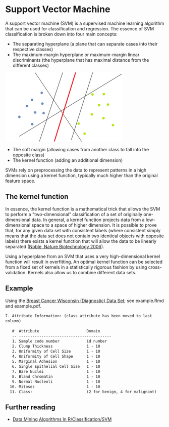 Support Vector Machine
======================

A support vector machine (SVM) is a supervised machine learning algorithm that can be used for classification and regression. The essence of SVM classification is broken down into four main concepts:

* The separating hyperplane (a plane that can separate cases into their respective classes)
* The maximum-margin hyperplane or maximum-margin linear discriminants (the hyperplane that has maximal distance from the different classes)

![Example of the maximum-margin hyperplane](image/SVM_Example_of_Hyperplanes.png)

* The soft margin (allowing cases from another class to fall into the opposite class)
* The kernel function (adding an additional dimension)

SVMs rely on preprocessing the data to represent patterns in a high dimension using a kernel function, typically much higher than the original feature space.

## The kernel function

In essence, the kernel function is a mathematical trick that allows the SVM to perform a "two-dimensional" classification of a set of originally one-dimensional data. In general, a kernel function projects data from a low-dimensional space to a space of higher dimension. It is possible to prove that, for any given data set with consistent labels (where consistent simply means that the data set does not contain two identical objects with opposite labels) there exists a kernel function that will allow the data to be linearly separated ([Noble, Nature Biotechnology 2006](https://www.ncbi.nlm.nih.gov/pubmed/17160063)).

Using a hyperplane from an SVM that uses a very high-dimensional kernel function will result in overfitting. An optimal kernel function can be selected from a fixed set of kernels in a statistically rigorous fashion by using cross-validation. Kernels also allow us to combine different data sets.

## Example

Using the [Breast Cancer Wisconsin (Diagnostic) Data Set](http://archive.ics.uci.edu/ml/datasets/Breast+Cancer+Wisconsin+(Diagnostic)); see example.Rmd and example.pdf.

```
7. Attribute Information: (class attribute has been moved to last column)

   #  Attribute                     Domain
   -- -----------------------------------------
   1. Sample code number            id number
   2. Clump Thickness               1 - 10
   3. Uniformity of Cell Size       1 - 10
   4. Uniformity of Cell Shape      1 - 10
   5. Marginal Adhesion             1 - 10
   6. Single Epithelial Cell Size   1 - 10
   7. Bare Nuclei                   1 - 10
   8. Bland Chromatin               1 - 10
   9. Normal Nucleoli               1 - 10
  10. Mitoses                       1 - 10
  11. Class:                        (2 for benign, 4 for malignant)
```

## Further reading

* [Data Mining Algorithms In R/Classification/SVM](https://en.wikibooks.org/wiki/Data_Mining_Algorithms_In_R/Classification/SVM)

